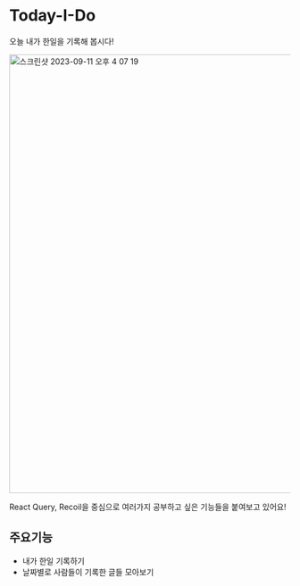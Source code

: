 # Today-I-Do

오늘 내가 한일을 기록해 봅시다!

<img width="787" alt="스크린샷 2023-09-11 오후 4 07 19" src="https://github.com/paran22/today-i-do/assets/97428216/8b8c1917-b0aa-4ea2-9ebb-87bbd34e4c94">

React Query, Recoil을 중심으로 여러가지 공부하고 싶은 기능들을 붙여보고 있어요!

## 주요기능
- 내가 한일 기록하기
- 날짜별로 사람들이 기록한 글들 모아보기

